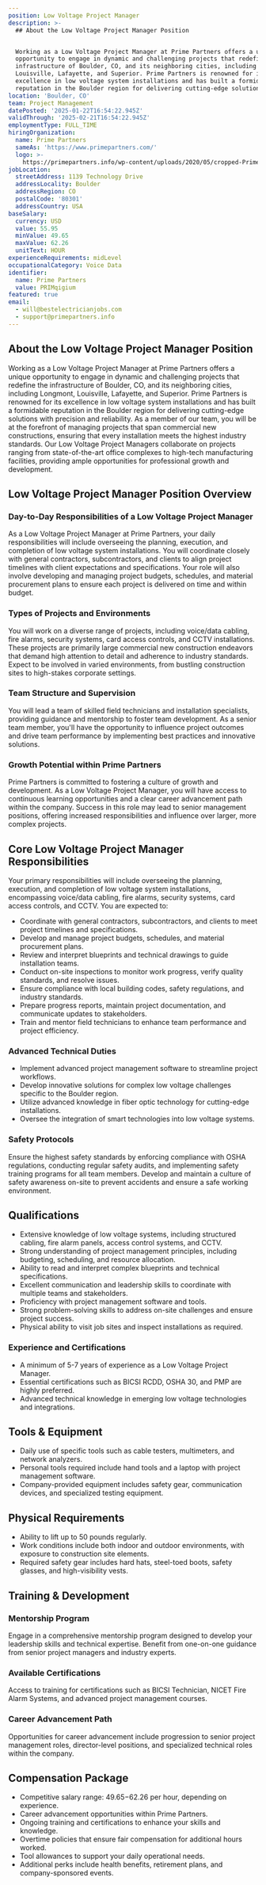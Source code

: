 ```yaml
---
position: Low Voltage Project Manager
description: >-
  ## About the Low Voltage Project Manager Position


  Working as a Low Voltage Project Manager at Prime Partners offers a unique
  opportunity to engage in dynamic and challenging projects that redefine the
  infrastructure of Boulder, CO, and its neighboring cities, including Longmont,
  Louisville, Lafayette, and Superior. Prime Partners is renowned for its
  excellence in low voltage system installations and has built a formidable
  reputation in the Boulder region for delivering cutting-edge solutions wi...
location: 'Boulder, CO'
team: Project Management
datePosted: '2025-01-22T16:54:22.945Z'
validThrough: '2025-02-21T16:54:22.945Z'
employmentType: FULL_TIME
hiringOrganization:
  name: Prime Partners
  sameAs: 'https://www.primepartners.com/'
  logo: >-
    https://primepartners.info/wp-content/uploads/2020/05/cropped-Prime-Partners-Logo-NO-BG-1.png
jobLocation:
  streetAddress: 1139 Technology Drive
  addressLocality: Boulder
  addressRegion: CO
  postalCode: '80301'
  addressCountry: USA
baseSalary:
  currency: USD
  value: 55.95
  minValue: 49.65
  maxValue: 62.26
  unitText: HOUR
experienceRequirements: midLevel
occupationalCategory: Voice Data
identifier:
  name: Prime Partners
  value: PRIMqigium
featured: true
email:
  - will@bestelectricianjobs.com
  - support@primepartners.info
---
```




## About the Low Voltage Project Manager Position

Working as a Low Voltage Project Manager at Prime Partners offers a unique opportunity to engage in dynamic and challenging projects that redefine the infrastructure of Boulder, CO, and its neighboring cities, including Longmont, Louisville, Lafayette, and Superior. Prime Partners is renowned for its excellence in low voltage system installations and has built a formidable reputation in the Boulder region for delivering cutting-edge solutions with precision and reliability. As a member of our team, you will be at the forefront of managing projects that span commercial new constructions, ensuring that every installation meets the highest industry standards. Our Low Voltage Project Managers collaborate on projects ranging from state-of-the-art office complexes to high-tech manufacturing facilities, providing ample opportunities for professional growth and development.

## Low Voltage Project Manager Position Overview

### Day-to-Day Responsibilities of a Low Voltage Project Manager

As a Low Voltage Project Manager at Prime Partners, your daily responsibilities will include overseeing the planning, execution, and completion of low voltage system installations. You will coordinate closely with general contractors, subcontractors, and clients to align project timelines with client expectations and specifications. Your role will also involve developing and managing project budgets, schedules, and material procurement plans to ensure each project is delivered on time and within budget.

### Types of Projects and Environments

You will work on a diverse range of projects, including voice/data cabling, fire alarms, security systems, card access controls, and CCTV installations. These projects are primarily large commercial new construction endeavors that demand high attention to detail and adherence to industry standards. Expect to be involved in varied environments, from bustling construction sites to high-stakes corporate settings.

### Team Structure and Supervision

You will lead a team of skilled field technicians and installation specialists, providing guidance and mentorship to foster team development. As a senior team member, you'll have the opportunity to influence project outcomes and drive team performance by implementing best practices and innovative solutions.

### Growth Potential within Prime Partners

Prime Partners is committed to fostering a culture of growth and development. As a Low Voltage Project Manager, you will have access to continuous learning opportunities and a clear career advancement path within the company. Success in this role may lead to senior management positions, offering increased responsibilities and influence over larger, more complex projects.

## Core Low Voltage Project Manager Responsibilities

Your primary responsibilities will include overseeing the planning, execution, and completion of low voltage system installations, encompassing voice/data cabling, fire alarms, security systems, card access controls, and CCTV. You are expected to:

- Coordinate with general contractors, subcontractors, and clients to meet project timelines and specifications.
- Develop and manage project budgets, schedules, and material procurement plans.
- Review and interpret blueprints and technical drawings to guide installation teams.
- Conduct on-site inspections to monitor work progress, verify quality standards, and resolve issues.
- Ensure compliance with local building codes, safety regulations, and industry standards.
- Prepare progress reports, maintain project documentation, and communicate updates to stakeholders.
- Train and mentor field technicians to enhance team performance and project efficiency.

### Advanced Technical Duties

- Implement advanced project management software to streamline project workflows.
- Develop innovative solutions for complex low voltage challenges specific to the Boulder region.
- Utilize advanced knowledge in fiber optic technology for cutting-edge installations.
- Oversee the integration of smart technologies into low voltage systems.

### Safety Protocols

Ensure the highest safety standards by enforcing compliance with OSHA regulations, conducting regular safety audits, and implementing safety training programs for all team members. Develop and maintain a culture of safety awareness on-site to prevent accidents and ensure a safe working environment.

## Qualifications

- Extensive knowledge of low voltage systems, including structured cabling, fire alarm panels, access control systems, and CCTV.
- Strong understanding of project management principles, including budgeting, scheduling, and resource allocation.
- Ability to read and interpret complex blueprints and technical specifications.
- Excellent communication and leadership skills to coordinate with multiple teams and stakeholders.
- Proficiency with project management software and tools.
- Strong problem-solving skills to address on-site challenges and ensure project success.
- Physical ability to visit job sites and inspect installations as required.

### Experience and Certifications

- A minimum of 5-7 years of experience as a Low Voltage Project Manager.
- Essential certifications such as BICSI RCDD, OSHA 30, and PMP are highly preferred.
- Advanced technical knowledge in emerging low voltage technologies and integrations.

## Tools & Equipment

- Daily use of specific tools such as cable testers, multimeters, and network analyzers.
- Personal tools required include hand tools and a laptop with project management software.
- Company-provided equipment includes safety gear, communication devices, and specialized testing equipment.

## Physical Requirements

- Ability to lift up to 50 pounds regularly.
- Work conditions include both indoor and outdoor environments, with exposure to construction site elements.
- Required safety gear includes hard hats, steel-toed boots, safety glasses, and high-visibility vests.

## Training & Development

### Mentorship Program

Engage in a comprehensive mentorship program designed to develop your leadership skills and technical expertise. Benefit from one-on-one guidance from senior project managers and industry experts.

### Available Certifications

Access to training for certifications such as BICSI Technician, NICET Fire Alarm Systems, and advanced project management courses.

### Career Advancement Path

Opportunities for career advancement include progression to senior project management roles, director-level positions, and specialized technical roles within the company.

## Compensation Package

- Competitive salary range: $49.65-$62.26 per hour, depending on experience.
- Career advancement opportunities within Prime Partners.
- Ongoing training and certifications to enhance your skills and knowledge.
- Overtime policies that ensure fair compensation for additional hours worked.
- Tool allowances to support your daily operational needs.
- Additional perks include health benefits, retirement plans, and company-sponsored events.